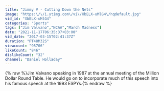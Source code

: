 ```yaml
---
title: "Jimmy V - Cutting Down the Nets"
image: "https:\/\/i.ytimg.com\/vi\/XbELX-uMlG4\/hqdefault.jpg"
vid_id: "XbELX-uMlG4"
categories: "Sports"
tags: ["Jim Valvano","NCAA","March Madness"]
date: "2021-11-17T06:35:37+03:00"
vid_date: "2017-03-15T02:41:37Z"
duration: "PT48M32S"
viewcount: "95706"
likeCount: "846"
dislikeCount: "32"
channel: "Daniel Holladay"
---
```

{% raw %}Jim Valvano speaking in 1987 at the annual meeting of the Million Dollar Round Table. He would go on to incorporate much of this speech into his famous speech at the 1993 ESPYs.{% endraw %}
